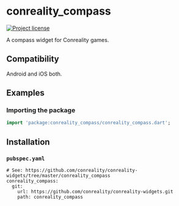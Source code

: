 conreality_compass
==================

[![Project license](https://img.shields.io/badge/license-Public%20Domain-blue.svg)](https://unlicense.org)

A compass widget for Conreality games.

Compatibility
-------------

Android and iOS both.

Examples
--------

### Importing the package

```dart
import 'package:conreality_compass/conreality_compass.dart';
```

Installation
------------

### `pubspec.yaml`

    # See: https://github.com/conreality/conreality-widgets/tree/master/conreality_compass
    conreality_compass:
      git:
        url: https://github.com/conreality/conreality-widgets.git
        path: conreality_compass
